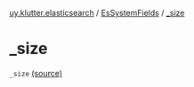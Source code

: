 [uy.klutter.elasticsearch](../index.md) / [EsSystemFields](index.md) / [_size](.)


# _size
<code>_size</code> [(source)](https://github.com/kohesive/klutter/blob/master/elasticsearch-jdk7/src/main/kotlin/uy/klutter/elasticsearch/Mappings.kt#L11)<br/>

